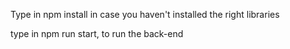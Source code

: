 Type in npm install in case you haven't installed the right libraries

type in npm run start, to run the back-end 
